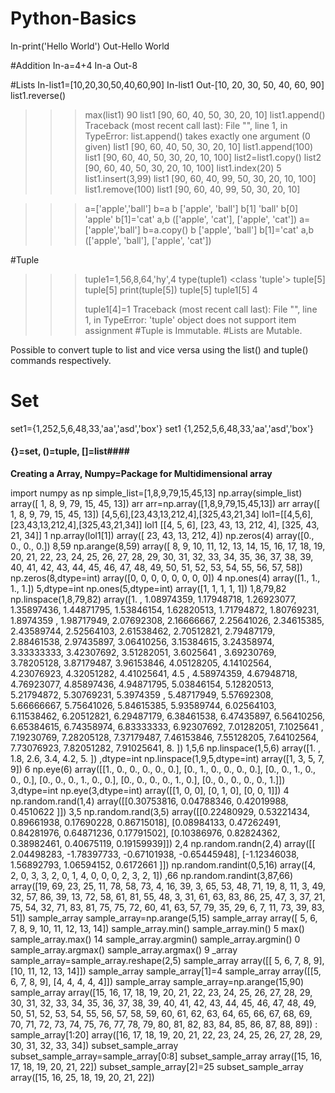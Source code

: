 # Python-Basics
In-print('Hello World')
Out-Hello World

#Addition
In-a=4+4
In-a
Out-8

#Lists
In-list1=[10,20,30,50,40,60,90]
In-list1
Out-[10, 20, 30, 50, 40, 60, 90]
 list1.reverse()
>>>
>>> max(list1)
90
>>> list1
[90, 60, 40, 50, 30, 20, 10]
>>> list1.append()
Traceback (most recent call last):
  File "<stdin>", line 1, in <module>
TypeError: list.append() takes exactly one argument (0 given)
>>> list1
[90, 60, 40, 50, 30, 20, 10]
>>> list1.append(100)
>>> list1
[90, 60, 40, 50, 30, 20, 10, 100]
>>> list2=list1.copy()
>>> list2
[90, 60, 40, 50, 30, 20, 10, 100]
>>> list1.index(20)
5
>>> list1.insert(3,99)
>>> list1
[90, 60, 40, 99, 50, 30, 20, 10, 100]
>>> list1.remove(100)
>>> list1
[90, 60, 40, 99, 50, 30, 20, 10]

>>> a=['apple','ball']
>>> b=a
>>> b
['apple', 'ball']
>>> b[1]
'ball'
>>> b[0]
'apple'
>>> b[1]='cat'
>>> a,b
(['apple', 'cat'], ['apple', 'cat'])
>>> a=['apple','ball']
>>> b=a.copy()
>>> b
['apple', 'ball']
>>> b[1]='cat'
>>> a,b
(['apple', 'ball'], ['apple', 'cat'])
  
#Tuple
>>> tuple1=1,56,8,64,'hy',4
>>> type(tuple1)
<class 'tuple'>
>>> tuple[5]
tuple[5]
>>> print(tuple[5])
tuple[5]
>>> tuple1[5]
4
>>>
>>> tuple1[4]=1
Traceback (most recent call last):
  File "<stdin>", line 1, in <module>
TypeError: 'tuple' object does not support item assignment
>>> #Tuple is Immutable.
>>> #Lists are Mutable.
  
Possible to convert tuple to list and vice versa using the list() and tuple() commands respectively.
  
# Set
 set1={1,252,5,6,48,33,'aa','asd','box'}
  set1
  {1,252,5,6,48,33,'aa','asd','box'}
  
  #### {}=set, ()=tuple, []=list####

  
  
  
  **Creating a Array, Numpy=Package for Multidimensional array**

import numpy as np
simple_list=[1,8,9,79,15,45,13]
np.array(simple_list)
array([ 1,  8,  9, 79, 15, 45, 13])
arr
arr=np.array([1,8,9,79,15,45,13])
arr
array([ 1,  8,  9, 79, 15, 45, 13])
[4,5,6],[23,43,13,212,4],[325,43,21,34]
lol1=[[4,5,6],[23,43,13,212,4],[325,43,21,34]]
lol1
[[4, 5, 6], [23, 43, 13, 212, 4], [325, 43, 21, 34]]
1
np.array(lol1[1])
array([ 23,  43,  13, 212,   4])
np.zeros(4)
array([0., 0., 0., 0.])
8,59
np.arange(8,59)
array([ 8,  9, 10, 11, 12, 13, 14, 15, 16, 17, 18, 19, 20, 21, 22, 23, 24,
       25, 26, 27, 28, 29, 30, 31, 32, 33, 34, 35, 36, 37, 38, 39, 40, 41,
       42, 43, 44, 45, 46, 47, 48, 49, 50, 51, 52, 53, 54, 55, 56, 57, 58])
np.zeros(8,dtype=int)
array([0, 0, 0, 0, 0, 0, 0, 0])
4
np.ones(4)
array([1., 1., 1., 1.])
5,dtype=int
np.ones(5,dtype=int)
array([1, 1, 1, 1, 1])
1,8,79,82
np.linspace(1,8,79,82)
array([1.        , 1.08974359, 1.17948718, 1.26923077, 1.35897436,
       1.44871795, 1.53846154, 1.62820513, 1.71794872, 1.80769231,
       1.8974359 , 1.98717949, 2.07692308, 2.16666667, 2.25641026,
       2.34615385, 2.43589744, 2.52564103, 2.61538462, 2.70512821,
       2.79487179, 2.88461538, 2.97435897, 3.06410256, 3.15384615,
       3.24358974, 3.33333333, 3.42307692, 3.51282051, 3.6025641 ,
       3.69230769, 3.78205128, 3.87179487, 3.96153846, 4.05128205,
       4.14102564, 4.23076923, 4.32051282, 4.41025641, 4.5       ,
       4.58974359, 4.67948718, 4.76923077, 4.85897436, 4.94871795,
       5.03846154, 5.12820513, 5.21794872, 5.30769231, 5.3974359 ,
       5.48717949, 5.57692308, 5.66666667, 5.75641026, 5.84615385,
       5.93589744, 6.02564103, 6.11538462, 6.20512821, 6.29487179,
       6.38461538, 6.47435897, 6.56410256, 6.65384615, 6.74358974,
       6.83333333, 6.92307692, 7.01282051, 7.1025641 , 7.19230769,
       7.28205128, 7.37179487, 7.46153846, 7.55128205, 7.64102564,
       7.73076923, 7.82051282, 7.91025641, 8.        ])
1,5,6
np.linspace(1,5,6)
array([1. , 1.8, 2.6, 3.4, 4.2, 5. ])
,dtype=int
np.linspace(1,9,5,dtype=int)
array([1, 3, 5, 7, 9])
6
np.eye(6)
array([[1., 0., 0., 0., 0., 0.],
       [0., 1., 0., 0., 0., 0.],
       [0., 0., 1., 0., 0., 0.],
       [0., 0., 0., 1., 0., 0.],
       [0., 0., 0., 0., 1., 0.],
       [0., 0., 0., 0., 0., 1.]])
3,dtype=int
np.eye(3,dtype=int)
array([[1, 0, 0],
       [0, 1, 0],
       [0, 0, 1]])
4
np.random.rand(1,4)
array([[0.30753816, 0.04788346, 0.42019988, 0.4510622 ]])
3,5
np.random.rand(3,5)
array([[0.22480929, 0.53221434, 0.89661938, 0.17690228, 0.86715018],
       [0.08984133, 0.47262491, 0.84281976, 0.64871236, 0.17791502],
       [0.10386976, 0.82824362, 0.38982461, 0.40675119, 0.19159939]])
2,4
np.random.randn(2,4)
array([[ 2.04498283, -1.78397733, -0.67101938, -0.65445948],
       [-1.12346038,  1.56892793,  1.06594152,  0.6172661 ]])
np.random.randint(0,5,16)
array([4, 2, 0, 3, 3, 2, 0, 1, 4, 0, 0, 0, 2, 3, 2, 1])
,66
np.random.randint(3,87,66)
array([19, 69, 23, 25, 11, 78, 58, 73,  4, 16, 39,  3, 65, 53, 48, 71, 19,
        8, 11,  3, 49, 32, 57, 86, 39, 13, 72, 58, 61, 81, 55, 48,  3, 31,
       61, 63, 83, 86, 25, 47,  3, 37, 21, 75, 54, 32, 71, 83, 81, 75, 75,
       72, 60, 41, 63, 57, 79, 35, 29,  6,  7, 11, 73, 39, 83, 51])
sample_array
sample_array=np.arange(5,15)
sample_array
array([ 5,  6,  7,  8,  9, 10, 11, 12, 13, 14])
sample_array.min()
sample_array.min()
5
max()
sample_array.max()
14
sample_array.argmin()
sample_array.argmin()
0
sample_array.argmax()
sample_array.argmax()
9
_array
sample_array=sample_array.reshape(2,5)
sample_array
array([[ 5,  6,  7,  8,  9],
       [10, 11, 12, 13, 14]])
sample_array
sample_array[1]=4
sample_array
array([[5, 6, 7, 8, 9],
       [4, 4, 4, 4, 4]])
sample_array
sample_array=np.arange(15,90)
sample_array
array([15, 16, 17, 18, 19, 20, 21, 22, 23, 24, 25, 26, 27, 28, 29, 30, 31,
       32, 33, 34, 35, 36, 37, 38, 39, 40, 41, 42, 43, 44, 45, 46, 47, 48,
       49, 50, 51, 52, 53, 54, 55, 56, 57, 58, 59, 60, 61, 62, 63, 64, 65,
       66, 67, 68, 69, 70, 71, 72, 73, 74, 75, 76, 77, 78, 79, 80, 81, 82,
       83, 84, 85, 86, 87, 88, 89])
:
sample_array[1:20]
array([16, 17, 18, 19, 20, 21, 22, 23, 24, 25, 26, 27, 28, 29, 30, 31, 32,
       33, 34])
subset_sample_array
subset_sample_array=sample_array[0:8]
subset_sample_array
array([15, 16, 17, 18, 19, 20, 21, 22])
subset_sample_array[2]=25
subset_sample_array
array([15, 16, 25, 18, 19, 20, 21, 22])
  
  
  
  
  
  
  
  
  
  
  
  
  
  
  
  
  
  
  
  
